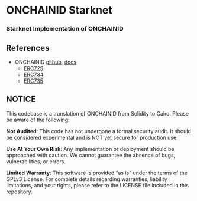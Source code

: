 # ONCHAINID Starknet
### Starknet Implementation of ONCHAINID

## References

- ONCHAINID [github](https://github.com/onchain-id/), [docs](https://www.onchainid.com/)
    - [ERC725](https://eips.ethereum.org/EIPS/eip-725)
    - [ERC734](https://github.com/ethereum/EIPs/issues/734)
    - [ERC735](https://github.com/ethereum/EIPs/issues/735)

## NOTICE

This codebase is a translation of ONCHAINID from Solidity to Cairo.
Please be aware of the following: <br>

**Not Audited**: This code has not undergone a formal security audit. It should be considered experimental and is NOT yet secure for production use.

**Use At Your Own Risk**: Any implementation or deployment should be approached with caution. We cannot guarantee the absence of bugs, vulnerabilities, or errors.

**Limited Warranty**: This software is provided “as is” under the terms of the GPLv3 License. For complete details regarding warranties, liability limitations, and your rights, please refer to the LICENSE file included in this repository.
